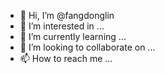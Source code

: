 - 👋 Hi, I’m @fangdonglin
- 👀 I’m interested in ...
- 🌱 I’m currently learning ...
- 💞️ I’m looking to collaborate on ...
- 📫 How to reach me ...

<!---
fangdonglin/fangdonglin is a ✨ special ✨ repository because its `README.md` (this file) appears on your GitHub profile.
You can click the Preview link to take a look at your changes.
--->
